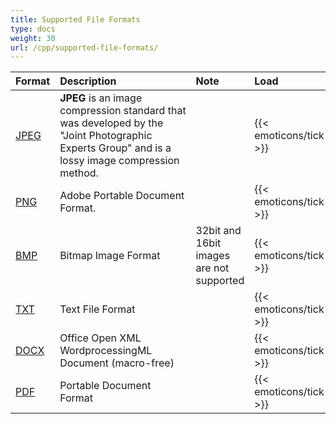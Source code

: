 ```yaml
---
title: Supported File Formats
type: docs
weight: 30
url: /cpp/supported-file-formats/
---
```


|**Format**|**Description**|**Note**|**Load**|**Save**|
| :- | :- | :- | :- | :- |
|[JPEG](https://docs.fileformat.com/image/jpeg/)|**JPEG** is an image compression standard that was developed by the "Joint Photographic Experts Group" and is a lossy image compression method.| |{{< emoticons/tick >}}| |
|[PNG](https://docs.fileformat.com/image/png/)|Adobe Portable Document Format.| |{{< emoticons/tick >}}| |
|[BMP](https://docs.fileformat.com/image/bmp/)|Bitmap Image Format|32bit and 16bit images are not supported|{{< emoticons/tick >}}| |
|[TXT](https://docs.fileformat.com/word-processing/txt/)|Text File Format| |{{< emoticons/tick >}}|
|[DOCX](https://docs.fileformat.com/word-processing/docx/)|Office Open XML WordprocessingML Document (macro-free)| |{{< emoticons/tick >}}|
|[PDF](https://docs.fileformat.com/pdf/)|Portable Document Format | |{{< emoticons/tick >}}|

